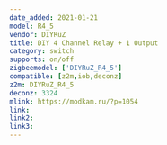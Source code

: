 ```yaml
---
date_added: 2021-01-21
model: R4_5
vendor: DIYRuZ
title: DIY 4 Channel Relay + 1 Output
category: switch
supports: on/off
zigbeemodel: ['DIYRuZ_R4_5']
compatible: [z2m,iob,deconz]
z2m: DIYRuZ_R4_5
deconz: 3324
mlink: https://modkam.ru/?p=1054
link: 
link2:  
link3: 
---
```

